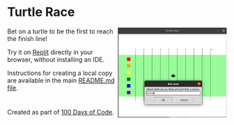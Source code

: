 # Turtle Race

<img src="https://github.com/ZanClifton/basic-python-projects/blob/main/images/turtle-race.png" width=250px align=right alt="Turtle Race"/>

Bet on a turtle to be the first to reach the finish line!

Try it on [Replit](https://replit.com/@ZanClifton/turtle-race?v=1) directly in your browser, without installing an IDE.

Instructions for creating a local copy are available in the main [README.md file](https://github.com/ZanClifton/basic-python-projects/blob/main/README.md).

#

Created as part of [100 Days of Code](https://github.com/ZanClifton/100-days-of-code/blob/master/log.md).
